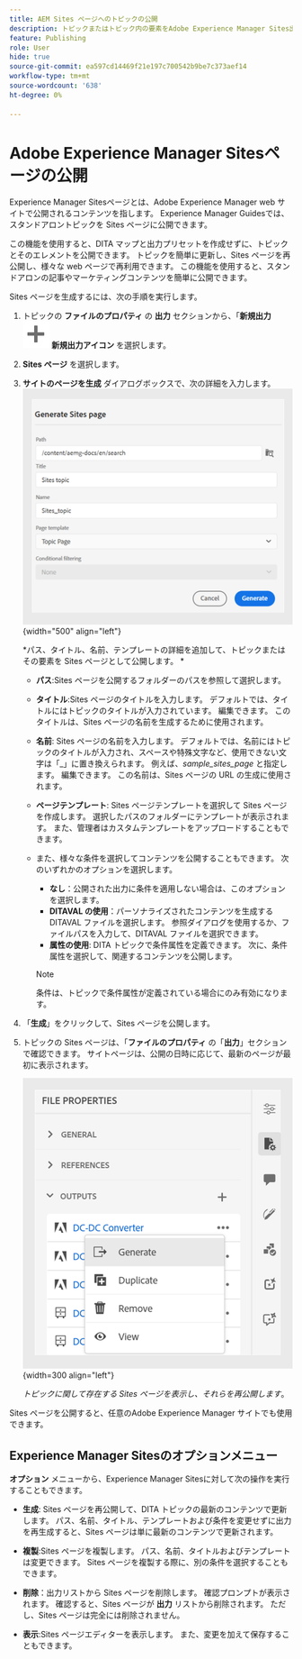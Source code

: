 ```yaml
---
title: AEM Sites ページへのトピックの公開
description: トピックまたはトピック内の要素をAdobe Experience Manager Sites出力に公開します。  トピックに存在するExperience Manager Sites ページを表示して再公開する方法を説明します。
feature: Publishing
role: User
hide: true
source-git-commit: ea597cd14469f21e197c700542b9be7c373aef14
workflow-type: tm+mt
source-wordcount: '638'
ht-degree: 0%

---
```


# Adobe Experience Manager Sitesページの公開


Experience Manager Sitesページとは、Adobe Experience Manager web サイトで公開されるコンテンツを指します。 Experience Manager Guidesでは、スタンドアロントピックを Sites ページに公開できます。

この機能を使用すると、DITA マップと出力プリセットを作成せずに、トピックとそのエレメントを公開できます。 トピックを簡単に更新し、Sites ページを再公開し、様々な web ページで再利用できます。 この機能を使用すると、スタンドアロンの記事やマーケティングコンテンツを簡単に公開できます。





Sites ページを生成するには、次の手順を実行します。




1. トピックの **ファイルのプロパティ** の **出力** セクションから、「**新規出力 ![&#128279;](./images/Add_icon.svg) 新規出力アイコン** を選択します。
1. **Sites ページ** を選択します。


1. **サイトのページを生成** ダイアログボックスで、次の詳細を入力します。
   ![&#x200B; サイトを生成ページでパスとテンプレートの詳細を追加する &#x200B;](images/aem-sites-page-generate.png){width="500" align="left"}

   *パス、タイトル、名前、テンプレートの詳細を追加して、トピックまたはその要素を Sites ページとして公開します。 *

   * **パス**:Sites ページを公開するフォルダーのパスを参照して選択します。
   * **タイトル**:Sites ページのタイトルを入力します。 デフォルトでは、タイトルにはトピックのタイトルが入力されています。 編集できます。 このタイトルは、Sites ページの名前を生成するために使用されます。
   * **名前**: Sites ページの名前を入力します。 デフォルトでは、名前にはトピックのタイトルが入力され、スペースや特殊文字など、使用できない文字は「_」に置き換えられます。 例えば、*sample_sites_page* と指定します。 編集できます。 この名前は、Sites ページの URL の生成に使用されます。
   * **ページテンプレート**: Sites ページテンプレートを選択して Sites ページを作成します。 選択したパスのフォルダーにテンプレートが表示されます。 また、管理者はカスタムテンプレートをアップロードすることもできます。


   * また、様々な条件を選択してコンテンツを公開することもできます。  次のいずれかのオプションを選択します。


      * **なし**：公開された出力に条件を適用しない場合は、このオプションを選択します。
      * **DITAVAL の使用**：パーソナライズされたコンテンツを生成する DITAVAL ファイルを選択します。 参照ダイアログを使用するか、ファイルパスを入力して、DITAVAL ファイルを選択できます。
      * **属性の使用**: DITA トピックで条件属性を定義できます。 次に、条件属性を選択して、関連するコンテンツを公開します。

     >[!NOTE]
     > 
     >条件は、トピックで条件属性が定義されている場合にのみ有効になります。



1. 「**生成**」をクリックして、Sites ページを公開します。
1. トピックの Sites ページは、「**ファイルのプロパティ** の「**出力**」セクションで確認できます。 サイトページは、公開の日時に応じて、最新のページが最初に表示されます。

   ![&#x200B; トピックの Sites ページを表示 &#x200B;](images/aem-sites-outputs.png){width=300 align=&quot;left&quot;}

   *トピックに関して存在する Sites ページを表示し、それらを再公開します*。




Sites ページを公開すると、任意のAdobe Experience Manager サイトでも使用できます。


## Experience Manager Sitesのオプションメニュー

**オプション** メニューから、Experience Manager Sitesに対して次の操作を実行することもできます。

* **生成**: Sites ページを再公開して、DITA トピックの最新のコンテンツで更新します。 パス、名前、タイトル、テンプレートおよび条件を変更せずに出力を再生成すると、Sites ページは単に最新のコンテンツで更新されます。

* **複製**:Sites ページを複製します。 パス、名前、タイトルおよびテンプレートは変更できます。 Sites ページを複製する際に、別の条件を選択することもできます。

* **削除**：出力リストから Sites ページを削除します。 確認プロンプトが表示されます。 確認すると、Sites ページが **出力** リストから削除されます。 ただし、Sites ページは完全には削除されません。

* **表示**:Sites ページエディターを表示します。 また、変更を加えて保存することもできます。
